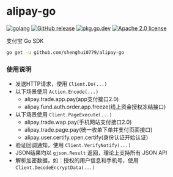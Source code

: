 # alipay-go

[![golang](https://img.shields.io/badge/Language-Go-green.svg?style=flat)](https://golang.org) [![GitHub release](https://img.shields.io/github/release/shenghui0779/alipay-go.svg)](https://github.com/shenghui0779/alipay-go/releases/latest) [![pkg.go.dev](https://img.shields.io/badge/dev-reference-007d9c?logo=go&logoColor=white&style=flat)](https://pkg.go.dev/github.com/shenghui0779/alipay-go) [![Apache 2.0 license](http://img.shields.io/badge/license-Apache%202.0-brightgreen.svg)](http://opensource.org/licenses/apache2.0)

支付宝 Go SDK

```sh
go get -u github.com/shenghui0779/alipay-go
```

### 使用说明

- 发送HTTP请求，使用 `Client.Do(...)`
- 以下场景使用 `Action.Encode(...)`
  * alipay.trade.app.pay(app支付接口2.0)
  * alipay.fund.auth.order.app.freeze(线上资金授权冻结接口)
- 以下场景使用 `Client.PageExecute(...)`
  * alipay.trade.wap.pay(手机网站支付接口2.0)
  * alipay.trade.page.pay(统一收单下单并支付页面接口)
  * alipay.user.certify.open.certify(身份认证开始认证)
- 验证回调通知，使用 `Client.VerifyNotify(...)`
- JSON结果均以 `gjson.Result` 返回，理论上支持所有 JSON API
- 解析加密数据，如：授权的用户信息和手机号，使用 `Client.DecodeEncryptData(...)`
